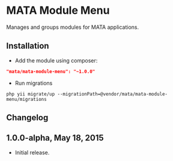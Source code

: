 MATA Module Menu
==========================================

Manages and groups modules for MATA applications.

Installation
------------

- Add the module using composer: 

```json
"mata/mata-module-menu": "~1.0.0"
```

-  Run migrations
```
php yii migrate/up --migrationPath=@vendor/mata/mata-module-menu/migrations
```


Changelog
---------

## 1.0.0-alpha, May 18, 2015

- Initial release.
